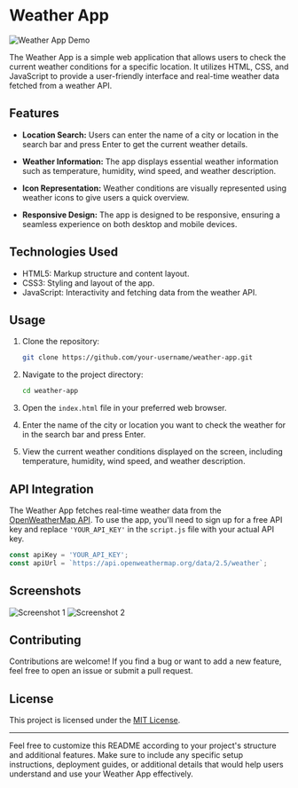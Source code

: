 # Weather App

![Weather App Demo](screenshot.png)

The Weather App is a simple web application that allows users to check the current weather conditions for a specific location. It utilizes HTML, CSS, and JavaScript to provide a user-friendly interface and real-time weather data fetched from a weather API.

## Features

- **Location Search:** Users can enter the name of a city or location in the search bar and press Enter to get the current weather details.

- **Weather Information:** The app displays essential weather information such as temperature, humidity, wind speed, and weather description.

- **Icon Representation:** Weather conditions are visually represented using weather icons to give users a quick overview.

- **Responsive Design:** The app is designed to be responsive, ensuring a seamless experience on both desktop and mobile devices.

## Technologies Used

- HTML5: Markup structure and content layout.
- CSS3: Styling and layout of the app.
- JavaScript: Interactivity and fetching data from the weather API.

## Usage

1. Clone the repository:

   ```bash
   git clone https://github.com/your-username/weather-app.git
   ```

2. Navigate to the project directory:

   ```bash
   cd weather-app
   ```

3. Open the `index.html` file in your preferred web browser.

4. Enter the name of the city or location you want to check the weather for in the search bar and press Enter.

5. View the current weather conditions displayed on the screen, including temperature, humidity, wind speed, and weather description.

## API Integration

The Weather App fetches real-time weather data from the [OpenWeatherMap API](https://openweathermap.org/api). To use the app, you'll need to sign up for a free API key and replace `'YOUR_API_KEY'` in the `script.js` file with your actual API key.

```javascript
const apiKey = 'YOUR_API_KEY';
const apiUrl = `https://api.openweathermap.org/data/2.5/weather`;
```

## Screenshots

![Screenshot 1](screenshots/screenshot1.png)
![Screenshot 2](screenshots/screenshot2.png)

## Contributing

Contributions are welcome! If you find a bug or want to add a new feature, feel free to open an issue or submit a pull request.

## License

This project is licensed under the [MIT License](LICENSE).

---

Feel free to customize this README according to your project's structure and additional features. Make sure to include any specific setup instructions, deployment guides, or additional details that would help users understand and use your Weather App effectively.
